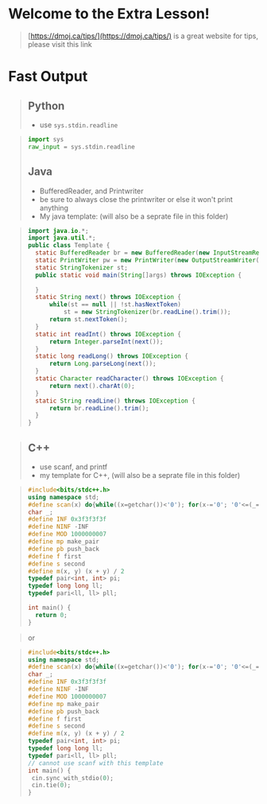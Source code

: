 # Welcome to the Extra Lesson!
> [https://dmoj.ca/tips/](https://dmoj.ca/tips/) is a great website for tips, please visit this link

# Fast Output
> ## Python
> - use ```sys.stdin.readline```

> ```py
> import sys
> raw_input = sys.stdin.readline
> ```
> ## Java 
> - BufferedReader, and Printwriter
> - be sure to always close the printwriter or else it won't print anything
> - My java template: (will also be a seprate file in this folder)

> ```java
> import java.io.*;
> import java.util.*;
> public class Template {
>   static BufferedReader br = new BufferedReader(new InputStreamReader(System.in));
>   static PrintWriter pw = new PrintWriter(new OutputStreamWriter(System.out));
>   static StringTokenizer st;
>   public static void main(String[]args) throws IOException {
>   
>   }
>   static String next() throws IOException {
>       while(st == null || !st.hasNextToken)
>           st = new StringTokenizer(br.readLine().trim());
>       return st.nextToken();
>   }
>   static int readInt() throws IOException {
>       return Integer.parseInt(next());
>   }
>   static long readLong() throws IOException {
>       return Long.parseLong(next());
>   }
>   static Character readCharacter() throws IOException {
>       return next().charAt(0);
>   }
>   static String readLine() throws IOException {
>       return br.readLine().trim();
>   }
> }
> ```

> ## C++
> - use scanf, and printf
> - my template for C++, (will also be a seprate file in this folder) 

> ```cpp
> #include<bits/stdc++.h>
> using namespace std;
> #define scan(x) do{while((x=getchar())<'0'); for(x-='0'; '0'<=(_=getchar()); x=(x<<3)+(x<<1)+_-'0');}while(0)
> char _;
> #define INF 0x3f3f3f3f
> #define NINF -INF
> #define MOD 1000000007
> #define mp make_pair
> #define pb push_back
> #define f first
> #define s second
> #define m(x, y) (x + y) / 2
> typedef pair<int, int> pi;
> typedef long long ll;
> typedef pari<ll, ll> pll;
>
> int main() {
>   return 0;
> }
> ```

> or

> ```cpp
> #include<bits/stdc++.h>
> using namespace std;
> #define scan(x) do{while((x=getchar())<'0'); for(x-='0'; '0'<=(_=getchar()); x=(x<<3)+(x<<1)+_-'0');}while(0)
> char _;
> #define INF 0x3f3f3f3f
> #define NINF -INF
> #define MOD 1000000007
> #define mp make_pair
> #define pb push_back
> #define f first
> #define s second
> #define m(x, y) (x + y) / 2
> typedef pair<int, int> pi;
> typedef long long ll;
> typedef pari<ll, ll> pll;
> // cannot use scanf with this template
> int main() {
>  cin.sync_with_stdio(0);
>  cin.tie(0);
> }
> ```

